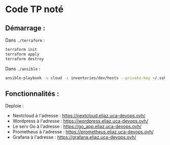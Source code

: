 # Code TP noté

## Démarrage :

Dans `./terraform` :

```bash
terraform init
terraform apply
terraform destroy
```

Dans `./ansible` :

```bash
ansible-playbook -u cloud -i inventories/dev/hosts --private-key ~/.ssh/id_rsa main.yml
```

## Fonctionnalités :

Deploie :

- Nextcloud à l'adresse : https://nextcloud.eliaz.uca-devops.ovh/
- Wordpress à l'adresse : https://wordpress.eliaz.uca-devops.ovh/
- Le serv Go à l'adresse : https://go_app.eliaz.uca-devops.ovh/
- Prometheus à l'adresse : https://prometheus.eliaz.uca-devops.ovh/
- Grafana à l'adresse : https://grafana.eliaz.uca-devops.ovh/
